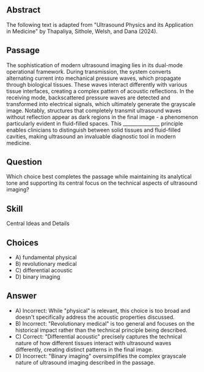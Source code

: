 ## Abstract
The following text is adapted from "Ultrasound Physics and its Application in Medicine" by Thapaliya, Sithole, Welsh, and Dana (2024).

## Passage
The sophistication of modern ultrasound imaging lies in its dual-mode operational framework. During transmission, the system converts alternating current into mechanical pressure waves, which propagate through biological tissues. These waves interact differently with various tissue interfaces, creating a complex pattern of acoustic reflections. In the receiving mode, backscattered pressure waves are detected and transformed into electrical signals, which ultimately generate the grayscale image. Notably, structures that completely transmit ultrasound waves without reflection appear as dark regions in the final image - a phenomenon particularly evident in fluid-filled spaces. This _______________ principle enables clinicians to distinguish between solid tissues and fluid-filled cavities, making ultrasound an invaluable diagnostic tool in modern medicine.

## Question
Which choice best completes the passage while maintaining its analytical tone and supporting its central focus on the technical aspects of ultrasound imaging?

## Skill
Central Ideas and Details

## Choices
- A) fundamental physical
- B) revolutionary medical
- C) differential acoustic
- D) binary imaging

## Answer
- A) Incorrect: While "physical" is relevant, this choice is too broad and doesn't specifically address the acoustic properties discussed.
- B) Incorrect: "Revolutionary medical" is too general and focuses on the historical impact rather than the technical principle being described.
- C) Correct: "Differential acoustic" precisely captures the technical nature of how different tissues interact with ultrasound waves differently, creating distinct patterns in the final image.
- D) Incorrect: "Binary imaging" oversimplifies the complex grayscale nature of ultrasound imaging described in the passage.
